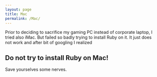 ```yaml
---
layout: page
title: Mac
permalink: /Mac/
---
```


Prior to deciding to sacrifice my gaming PC instead of corporate laptop, I tried also iMac.
But failed so badly trying to install Ruby on it. 
It just does not work and after bit of googling I realized

<h2>Do not try to install Ruby on Mac!</h2>

Save yourselves some nerves.


